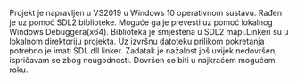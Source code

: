 Projekt je napravljen u VS2019 u Windows 10 operativnom sustavu. Rađen je uz pomoć SDL2 biblioteke. Moguće ga je prevesti uz pomoć lokalnog Windows Debuggera(x64). Biblioteka je smještena u SDL2 mapi.Linkeri su u lokalnom direktoriju projekta. Uz izvršnu datoteku prilikom pokretanja potrebno je imati SDL.dll linker. Zadatak je nažalost još uvijek nedovršen, ispričavam se zbog neugodnosti. Dovršen će biti u najkraćem mogućem roku.
